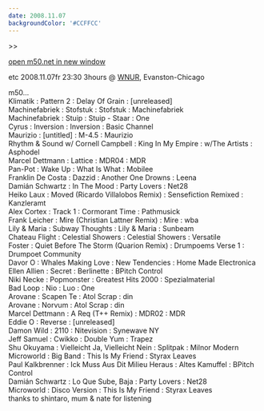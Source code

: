 ```yaml
---
date: 2008.11.07
backgroundColor: '#CCFFCC'
---
```


\>>

[open m50.net in new window  
](http://m50.net/)

etc 2008.11.07fr 23:30 3hours @ [WNUR](http://www.wnur.org/), Evanston-Chicago  

m50...  
Klimatik : Pattern 2 : Delay Of Grain : \[unreleased\]  
Machinefabriek : Stofstuk : Stofstuk : Machinefabriek  
Machinefabriek : Stuip : Stuip - Staar : One  
Cyrus : Inversion : Inversion : Basic Channel  
Maurizio : \[untitled\] : M-4.5 : Maurizio  
Rhythm & Sound w/ Cornell Campbell : King In My Empire : w/The Artists : Asphodel  
Marcel Dettmann : Lattice : MDR04 : MDR  
Pan-Pot : Wake Up : What Is What : Mobilee  
Franklin De Costa : Dazzid : Another One Drowns : Leena  
Damián Schwartz : In The Mood : Party Lovers : Net28  
Heiko Laux : Moved (Ricardo Villalobos Remix) : Sensefiction Remixed : Kanzleramt  
Alex Cortex : Track 1 : Cormorant Time : Pathmusick  
Frank Leicher : Mire (Christian Lattner Remix) : Mire : wba  
Lily & Maria : Subway Thoughts : Lily & Maria : Sunbeam  
Chateau Flight : Celestial Showers : Celestial Showers : Versatile  
Foster : Quiet Before The Storm (Quarion Remix) : Drumpoems Verse 1 : Drumpoet Community  
Davor O : Whales Making Love : New Tendencies : Home Made Electronica  
Ellen Allien : Secret : Berlinette : BPitch Control  
Niki Necke : Popmonster : Greatest Hits 2000 : Spezialmaterial  
Bad Loop : Nio : Luo : One  
Arovane : Scapen Te : Atol Scrap : din  
Arovane : Norvum : Atol Scrap : din  
Marcel Dettmann : A Req (T++ Remix) : MDR02 : MDR  
Eddie O : Reverse : \[unreleased\]  
Damon Wild : 2110 : Nitevision : Synewave NY  
Jeff Samuel : Cwikko : Double Yum : Trapez  
Shu Okuyama : Vielleicht Ja, Vielleicht Nein : Splitpak : Milnor Modern  
Microworld : Big Band : This Is My Friend : Styrax Leaves  
Paul Kalkbrenner : Ick Muss Aus Dit Milieu Heraus : Altes Kamuffel : BPitch Control  
Damián Schwartz : Lo Que Sube, Baja : Party Lovers : Net28  
Microworld : Disco Version : This Is My Friend : Styrax Leaves  
thanks to shintaro, mum & nate for listening
